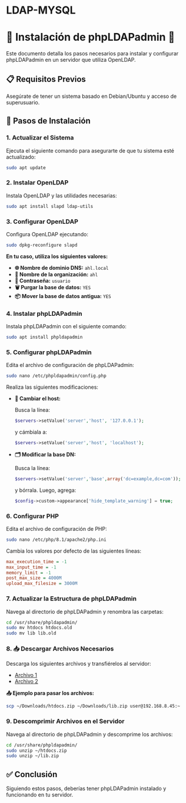 # LDAP-MYSQL
# 🌟 Instalación de phpLDAPadmin 🌟

Este documento detalla los pasos necesarios para instalar y configurar phpLDAPadmin en un servidor que utiliza OpenLDAP.

## 📋 Requisitos Previos

Asegúrate de tener un sistema basado en Debian/Ubuntu y acceso de superusuario.

## 🚀 Pasos de Instalación

### 1. Actualizar el Sistema

Ejecuta el siguiente comando para asegurarte de que tu sistema esté actualizado:

```bash
sudo apt update
```

### 2. Instalar OpenLDAP

Instala OpenLDAP y las utilidades necesarias:

```bash
sudo apt install slapd ldap-utils
```

### 3. Configurar OpenLDAP

Configura OpenLDAP ejecutando:

```bash
sudo dpkg-reconfigure slapd
```

**En tu caso, utiliza los siguientes valores:**

- **🌐 Nombre de dominio DNS:** `ahl.local`
- **🏢 Nombre de la organización:** `ahl`
- **🔑 Contraseña:** `usuario`
- **🗑️ Purgar la base de datos:** `YES`
- **📦 Mover la base de datos antigua:** `YES`

### 4. Instalar phpLDAPadmin

Instala phpLDAPadmin con el siguiente comando:

```bash
sudo apt install phpldapadmin
```

### 5. Configurar phpLDAPadmin

Edita el archivo de configuración de phpLDAPadmin:

```bash
sudo nano /etc/phpldapadmin/config.php
```

Realiza las siguientes modificaciones:

- **🔄 Cambiar el host:**

  Busca la línea:

  ```php
  $servers->setValue('server','host', '127.0.0.1');
  ```

  y cámbiala a:

  ```php
  $servers->setValue('server','host', 'localhost');
  ```

- **🗂️ Modificar la base DN:**

  Busca la línea:

  ```php
  $servers->setValue('server','base',array('dc=example,dc=com'));
  ```

  y bórrala. Luego, agrega:

  ```php
  $config->custom->appearance['hide_template_warning'] = true;
  ```

### 6. Configurar PHP

Edita el archivo de configuración de PHP:

```bash
sudo nano /etc/php/8.1/apache2/php.ini
```

Cambia los valores por defecto de las siguientes líneas:

```ini
max_execution_time = -1
max_input_time = -1
memory_limit = -1
post_max_size = 4000M
upload_max_filesize = 3000M
```

### 7. Actualizar la Estructura de phpLDAPadmin

Navega al directorio de phpLDAPadmin y renombra las carpetas:

```bash
cd /usr/share/phpldapadmin/
sudo mv htdocs htdocs.old
sudo mv lib lib.old
```

### 8. 📥 Descargar Archivos Necesarios

Descarga los siguientes archivos y transfiérelos al servidor:

- [Archivo 1](https://drive.google.com/file/d/1KYLHewFJx_Yto2NzmhuFzLdWE5zhLkMW/view)
- [Archivo 2](https://drive.google.com/file/d/1o2Ew2mKz_vgQ5tBrhb5qsCDEpp6FNFqi/view)

**📤 Ejemplo para pasar los archivos:**

```bash
scp ~/Downloads/htdocs.zip ~/Downloads/lib.zip user@192.168.8.45:~
```

### 9. Descomprimir Archivos en el Servidor

Navega al directorio de phpLDAPadmin y descomprime los archivos:

```bash
cd /usr/share/phpldapadmin/
sudo unzip ~/htdocs.zip
sudo unzip ~/lib.zip
```

## ✅ Conclusión

Siguiendo estos pasos, deberías tener phpLDAPadmin instalado y funcionando en tu servidor.
